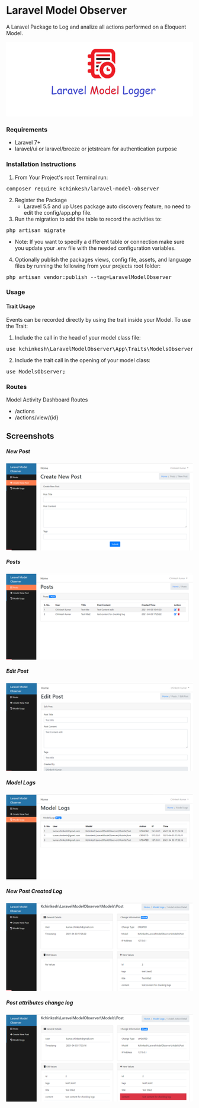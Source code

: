 # Laravel Model Observer
A Laravel Package to Log and analize all actions performed on a Eloquent Model.

![Laravel Model Logger](https://github.com/Kchinkesh/Laravel-Model-Observer/blob/main/logger.png?raw=true)

### Requirements
- Laravel 7+
- laravel/ui or laravel/breeze or jetstream for authentication purpose

### Installation Instructions
1. From Your Project's root Terminal run:
<pre>composer require kchinkesh/laravel-model-observer</pre>
2. Register the Package
   - Laravel 5.5 and up Uses package auto discovery feature, no need to edit the config/app.php file.
3. Run the migration to add the table to record the activities to:
<pre>php artisan migrate</pre>
   - Note: If you want to specify a different table or connection make sure you update your .env file with the needed configuration variables.
4. Optionally publish the packages views, config file, assets, and language files by running the following from your projects root folder:
<pre>php artisan vendor:publish --tag=LaravelModelObserver</pre>
### Usage
#### Trait Usage
Events can be recorded directly by using the trait inside your Model.
To use the Trait:
1. Include the call in the head of your model class file:
<pre>use kchinkesh\LaravelModelObserver\App\Traits\ModelsObserver;</pre>
2. Include the trait call in the opening of your model class:
<pre>use ModelsObserver;</pre>
### Routes
Model Activity Dashboard Routes
 - /actions
 - /actions/view/{id}
## Screenshots
##### New Post
![New Post](https://github.com/kchinkesh/Laravel-Model-Observer/blob/main/create.png)
##### Posts 
![Posts](https://github.com/kchinkesh/Laravel-Model-Observer/blob/main/posts.png)
##### Edit Post
![Edit Post](https://github.com/kchinkesh/Laravel-Model-Observer/blob/main/edit.png)
##### Model Logs
![Logs](https://github.com/kchinkesh/Laravel-Model-Observer/blob/main/logs.png)
##### New Post Created Log
![New](https://github.com/kchinkesh/Laravel-Model-Observer/blob/main/deatil_create.png)
##### Post attributes change log
![Change](https://github.com/kchinkesh/Laravel-Model-Observer/blob/main/detail_change.png)
